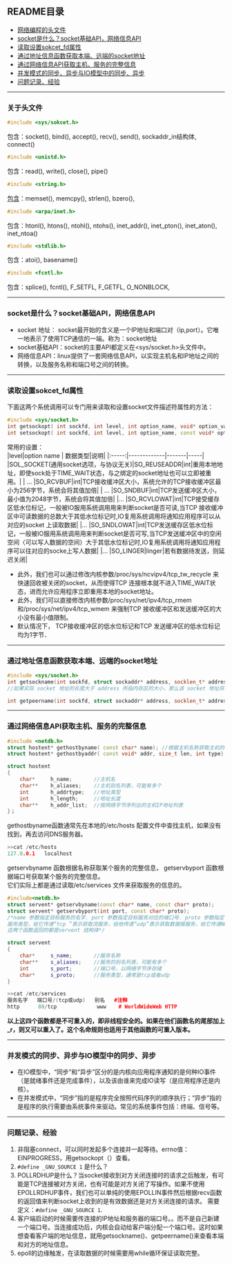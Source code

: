 ## README目录
* [网络编程的头文件](#关于头文件)
* [socket是什么？socket基础API，网络信息API](#socket地址)
* [读取设置sokcet_fd属性](#读取设置sokcet_fd属性)
* [通过地址信息函数获取本端、远端的socket地址](#通过地址信息函数获取本端、远端的socket地址)
* [通过网络信息API获取主机、服务的完整信息](#通过网络信息API获取主机、服务的完整信息)
* [并发模式的同步、异步与IO模型中的同步、异步](#并发模式的同步、异步与IO模型中的同步、异步)
* [问题记录、经验](#问题记录、经验)
---
### 关于头文件
```cpp
#include <sys/sokcet.h>
```
包含：socket(), bind(), accept(), recv(), send(), sockaddr_in结构体, connect()

```cpp
#include <unistd.h>
```
包含：read(), write(), close(), pipe()

```cpp
#include <string.h>
```
[包含](https://www.runoob.com/cprogramming/c-standard-library-string-h.html)：memset(), memcpy(), strlen(), bzero(),

```cpp
#include <arpa/inet.h>
```
包含：htonl(), htons(), ntohl(), ntohs(), inet_addr(), inet_pton(), inet_aton(), inet_ntoa()

```CPP
#include <stdlib.h>
```
包含：atoi(), basename()

```cpp
#include <fcntl.h>
```
包含：splice(), fcntl(), F_SETFL, F_GETFL, O_NONBLOCK, 

---
### socket是什么？socket基础API，网络信息API
<span id="socket地址"></span>
* socket 地址： socket最开始的含义是一个IP地址和端口对（ip,port）。它唯一地表示了使用TCP通信的一端。称为：socket地址  
* socket基础API：socket的主要API都定义在<sys/socket.h>头文件中。
* 网络信息API：linux提供了一套网络信息API，以实现主机名和IP地址之间的转换，以及服务名称和端口号之间的转换。

---
### 读取设置sokcet_fd属性
<span id="读取设置sokcet_fd属性"></span>
下面这两个系统调用可以专门用来读取和设置socket文件描述符属性的方法：
```cpp
#include <sys/socket.h>
int getsockopt( int sockfd, int level, int option_name, void* option_value, socklen_t * restrict option_len);
int setsockopt( int sockfd, int level, int option_name, const void* option_value, socklen_t option_len);
```
常用的设置：  
|level|option name | 数据类型|说明|
|:-----:|-------------|-------|-----|
|SOL_SOCKET(通用socket选项，与协议无关)|SO_REUSEADDR|int|重用本地地址，即使sock处于TIME_WAIT状态，与之绑定的socket地址也可以立即被重用。|
|           ...                       |SO_RCVBUF|int|TCP接收缓冲区大小，系统允许的TCP接收缓冲区最小为256字节，系统会将其值加倍|
|           ...                       |SO_SNDBUF|int|TCP发送缓冲区大小，最小值为2048字节，系统会将其值加倍|
|...                                  |SO_RCVLOWAT|int|TCP接受缓存区低水位标记，一般被IO服用系统调用用来判断socket是否可读,当TCP 接收缓冲区中可读数据的总数大于其低水位标记时,IO复用系统调用将通知应用程序可以从对应的socket 上读取数据|
|...                                  |SO_SNDLOWAT|int|TCP发送缓存区低水位标记，一般被IO服用系统调用用来判断socket是否可写,当TCP发送缓冲区中的空闲空间〈可以写人数据的空间）大于其低水位标记时,IO复用系统调用将通知应用程序可以往对应的socke上写人数据|
|...                                  |SO_LINGER|linger|若有数据待发送，则延迟关闭|

 * 此外，我们也可以通过修改内核参数/proc/sys/ncνipv4/tcp_tw_recycle 来快速回收被关闭的socket，从而使得TCP 连接根本就不进入TIME_WAIT状态，进而允许应用程序立即重用本地的socket地址。
 * 此外，我们可以直接修改内核参数/proc/sys/net/ipv4/tcp_rmem 和/proc/sys/net/ipv4/tcp_wmem 来强制TCP 接收缓冲区和发送缓冲区的大小没有最小值限制。  
 * 默认情况下， TCP接收缓冲区的低水位标记和TCP 发送缓冲区的低水位标记均为1字节．

---
### 通过地址信息函数获取本端、远端的socket地址
<span id="通过地址信息函数获取本端、远端的socket地址"></span>
```cpp
#include <sys/socket.h>
int getsockname(int sockfd, struct sockaddr* address, socklen_t* address_len)-->(0,-1);//getsocknamc 获取 sockfd 对应的自己本端 socket 地址，并将其存储于address 参数指定的内存中，该socket地址的长度则存储在address_len参数指向的变量中。  
//如果实际 socket 地址的长度大于 address 所指内存区的大小，那么该 socket 地址将被截断。

int getpeername(int sockfd, struct sockaddr* address, socklen_t* address_len)-->(0,-1);//getpeemame 获取sockfd对应的远端socket地址
```


---
### 通过网络信息API获取主机、服务的完整信息
<span id="通过网络信息API获取主机、服务的完整信息"></span>
```cpp
#include <netdb.h>
struct hostent* gethostbyname( const char* name); //根据主机名称获取主机的完整信息
struct hostent* gethostbyaddr( const void* addr, size_t len, int type);//根据IP地扯获取主机的完整信息

struct hostent
{
    char*     h_name;       //主机名
    char**    h_aliases;    //主机别名列表，可能有多个
    int       h_addrtype;   //地址类型
    int       h_length;     //地址长度
    char**    h_addr_list;  //按网络字节序列出的主机IP地址列表
}；
```
gethostbyname函数通常先在本地的/etc/hosts 配置文件中查找主机，如果没有找到，再去访问DNS服务器。
```CPP
>>cat /etc/hosts
127.0.0.1	localhost
```
getservbyname 函数根据名称获取某个服务的完整信息， getservbyport 函数根据端口号获取某个服务的完整信息。  
它们实际上都是通过读取/etc/services 文件来获取服务的信息的。
```cpp
#include<netdb.h>
struct servent* getservbyname(const char* name, const char* proto);
struct servent* getservbyport(int port, const char* proto);
/*name 参数指定目标服务的名字. port 参数指定目标服务对应的端口号. proto 参数指定
服务类型，给它传递“tcp ”表示获取流服务，给他传递“udp”表示获取数据报服务，给它传递NULL 则表示获取所有类型的服务。
这两个函数返回的都是servent 结构体*/

struct servent
{
    char*     s_name;       //服务名称
    char**    s_aliases;    //服务的别名列表，可能有多个
    int       s_port;       //端口号，以网络字节序存储
    char*     s_proto;      //服务类型，通常是tcp或者udp
}

>>cat /etc/services
服务名字   端口号/(tcp或udp)   别名   #注释
http	  80/tcp		     www	# WorldWideWeb HTTP

```

**以上这四个函数都是不可重入的，即非线程安全的。如果在他们函数名的尾部加上_r，则又可以重入了。这个名命规则也适用于其他函数的可重入版本。**

---
### 并发模式的同步、异步与IO模型中的同步、异步
<span id="并发模式的同步、异步与IO模型中的同步、异步"></span>
* 在IO模型中，“同步”和“异步”区分的是内核向应用程序通知的是何种IO事件（是就绪事件还是完成事件），以及该由谁来完成IO读写（是应用程序还是内核）。  
* 在并发模式中，“同步”指的是程序完全按照代码序列的顺序执行；“异步”指的是程序的执行需要由系统事件来驱动。常见的系统事件包括：终端、信号等。

---
### 问题记录、经验
<span id="问题记录、经验"></span>
1. 非阻塞connect，可以同时发起多个连接并一起等待。errno值：EINPROGRESS，用getsockopt（）查看。
2. `#define _GNU_SOURCE 1` 是什么？
3. POLLRDHUP是什么？当socket接收到对方关闭连接时的请求之后触发，有可能是TCP连接被对方关闭，也有可能是对方关闭了写操作。如果不使用EPOLLRDHUP事件，我们也可以单纯的使用EPOLLIN事件然后根据recv函数的返回值来判断socket上收到的是有效数据还是对方关闭连接的请求。 需要定义：`#define _GNU_SOURCE 1`.  
4. 客户端启动的时候需要传连接的IP地址和服务器的端口号。。而不是自己新建一个端口号。当连接成功后，内核会自动给客户端分配一个端口号。这时如果想查看客户端的地址信息，就用getsockname()、getpeername()来查看本端和对方的地址信息。
5. epoll的边缘触发，在读取数据的时候需要用while循环保证读取完整。
